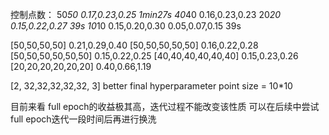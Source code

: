 控制点数：
50*50 0.17,0.23,0.25 1min27s
40*40 0.16,0.23,0.23
20*20 0.15,0.22,0.27 39s
10*10 0.15,0.20,0.30 
    0.05,0.07,0.15 39s

[50,50,50,50] 0.21,0.29,0.40
[50,50,50,50,50] 0.16,0.22,0.28
[50,50,50,50,50,50] 0.15,0.22,0.25
[40,40,40,40,40,40] 0.15,0.23,0.26
[20,20,20,20,20,20] 0.40,0.66,1.19

[2, 32,32,32,32,32, 3] better
final hyperparameter
    point size = 10*10

目前来看
full epoch的收益极其高，迭代过程不能改变该性质
可以在后续中尝试full epoch迭代一段时间后再进行换洗